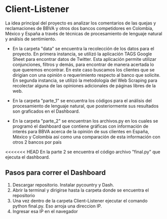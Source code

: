 # Client-Listener

La idea principal del proyecto es analizar los comentarios de las quejas y reclamaciones de BBVA y otros dos bancos competidores en Colombia, México y España a través de técnicas de procesamiento de lenguaje natural y análsis de sentimiento.

- En la carpeta "data" se encuentra la recolección de los datos para el proyecto. En  primera instancia, se utilizó la aplicación TAGS Google Sheet para encontrar datos de Twitter. Esta aplicación permite utilizar conjunciones, filtros y demás, para encontrar de manera acertada lo que queremos encontrar. En este caso buscamos los clientes que se dirigian con una opinión o requerimiento respecto al banco que solicite. En segunda instancia, se utilizó la metodología del Web Scraping para recolectar alguna de las opiniones adicionales de páginas libres de la web.

- En la carpeta "parte_1" se encuentra los códigos para el análisis del procesamiento de lenguaje natural, que posteriormente sus resultados son graficados en el Dashboard.

- En la carpeta "parte_2" se encuentran los archivos.py en los cuales se programó el dashboard que contiene gráficas con información de interés para BBVA acerca de la opinión de sus clientes en España, México y Colombia así como una comparación de esta información con otros 2 bancos por país

<<<<<<< HEAD
En la parte 2 se encuentra el código archivo "final.py" que ejecuta el dashboard.
## Pasos para correr el Dashboard

1. Descargar repositorio. Instalar pycountry y Dash.
2. Abrir la terminal y dirigirse hasta la carpeta donde se encuentra el repositorio
3. Una vez dentro de la carpeta Client-Listener ejecutar el comando python final.py. Eso arroja una direccion IP. 
4. Ingresar esa IP en el navegador



